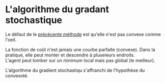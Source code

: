 # L'algorithme du gradant stochastique

Le défaut de le [précécente méthode](../gradientAlgorithm) est qu'elle n'est pas convexe comme l'oeil.

La fonction de coût n'est jamais une courbe parfaite (convexe). Dans la pratique, elle peut monter et descendre à pluseieurs endroits.  
L'agent peut tomber sur un minimum local mais pas global (le meilleur).  

L'algorithme du gradient stochastiqu s'affranchi de l'hypothèse du convexoté. 